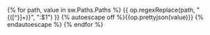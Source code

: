{% for path, value in sw.Paths.Paths %}
    {{ op.regexReplace(path, "{([^}]+)}", ":$1") }} {% autoescape off %}{{op.prettyjson(value)}} {% endautoescape %}
{% endfor %}